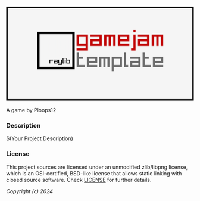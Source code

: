 ![DISCONNECTED](splash.png "DISCONNECTED")

A game by Ploops12

### Description

$(Your Project Description)

### License

This project sources are licensed under an unmodified zlib/libpng license, which is an OSI-certified, BSD-like license that allows static linking with closed source software. Check [LICENSE](LICENSE) for further details.

*Copyright (c) 2024*

